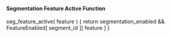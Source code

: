 #### Segmentation Feature Active Function

<div class="syntax">
seg_feature_active( feature ) {
    return segmentation_enabled && FeatureEnabled[ segment_id ][ feature ]
}

</div>
